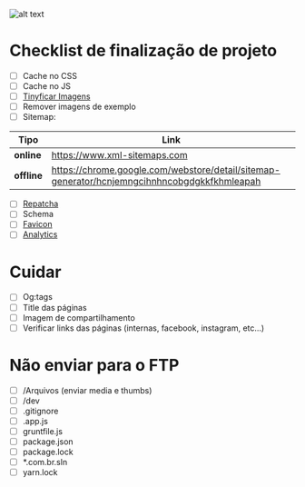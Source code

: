 ﻿![alt text](http://www.ceicom.com.br/img/logo.png "Ceicom Marketing & Tecnologia Digital")
# Checklist de finalização de projeto

- [ ] Cache no CSS
- [ ] Cache no JS
- [ ] [Tinyficar Imagens](https://tinypng.com/)
- [ ] Remover imagens de exemplo
- [ ] Sitemap:

Tipo | Link
--- | ---
**online**      | https://www.xml-sitemaps.com
**offline**     | https://chrome.google.com/webstore/detail/sitemap-generator/hcnjemngcihnhncobgdgkkfkhmleapah

- [ ] [Repatcha](https://www.google.com/recaptcha)
- [ ] Schema
- [ ] [Favicon](http://realfavicongenerator.net/)
- [ ] [Analytics](https://analytics.google.com/analytics/web/)

# Cuidar
- [ ] Og:tags
- [ ] Title das páginas
- [ ] Imagem de compartilhamento
- [ ] Verificar links das páginas (internas, facebook, instagram, etc...)

# Não enviar para o FTP
- [ ] /Arquivos (enviar media e thumbs)
- [ ] /dev
- [ ] .gitignore
- [ ] .app.js
- [ ] gruntfile.js
- [ ] package.json
- [ ] package.lock
- [ ] *.com.br.sln
- [ ] yarn.lock